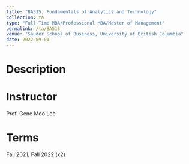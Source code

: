 ```yaml
---
title: "BA515: Fundamentals of Analytics and Technology"
collection: ta
type: "Full-Time MBA/Professional MBA/Master of Management"
permalink: /ta/BA515
venue: "Sauder School of Business, University of British Columbia"
date: 2022-09-01
---
```


Description
======


Instructor
======
Prof. Gene Moo Lee

Terms
======
Fall 2021, Fall 2022 (x2)
